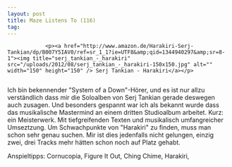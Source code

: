 ```yaml
---
layout: post
title: Maze Listens To (116)
tag: 
---
```



                <p><a href="http://www.amazon.de/Harakiri-Serj-Tankian/dp/B007Y5IAV0/ref=sr_1_1?ie=UTF8&amp;qid=1344940297&amp;sr=8-1"><img title="serj_tankian_-_harakiri" src="/uploads/2012/08/serj_tankian_-_harakiri-150x150.jpg" alt="" width="150" height="150" /> Serj Tankian - Harakiri</a></p>
<img src="/uploads/2010/02/maze_listens_to_5stars.png" alt="" />
<p>Ich bin bekennender &quot;System of a Down&quot;-Hörer, und es ist nur allzu verständlich dass mir die Soloalben von Serj Tankian gerade deswegen auch zusagen. Und besonders gespannt war ich als bekannt wurde dass das musikalische Mastermind an einem dritten Studioalbum arbeitet. Kurz: ein Meisterwerk. Mit tiefgreifenden Texten und musikalisch umfangreicher Umseztzung. Um Schwachpunkte von &quot;Harakiri&quot; zu finden, muss man schon sehr genau suchen. Mir ist dies jedenfalls nicht gelungen, einzig zwei, drei Tracks mehr hätten schon noch auf Platz gehabt.</p>
<p>Anspieltipps: Cornucopia, Figure It Out, Ching Chime, Harakiri,</p>
            

